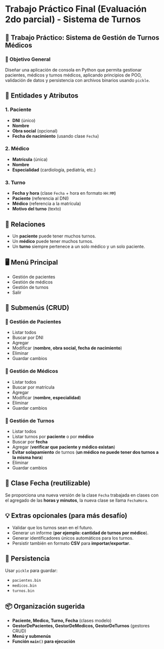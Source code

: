 # Trabajo Práctico Final (Evaluación 2do parcial) - Sistema de Turnos

## 🏥 Trabajo Práctico: Sistema de Gestión de Turnos Médicos

### 🎯 Objetivo General
Diseñar una aplicación de consola en Python que permita gestionar pacientes, médicos y turnos médicos, aplicando principios de POO, validación de datos y persistencia con archivos binarios usando `pickle`.

## 🧱 Entidades y Atributos
### 1. Paciente
- **DNI** (único)
- **Nombre**
- **Obra social** (opcional)
- **Fecha de nacimiento** (usando clase `Fecha`)

### 2. Médico
- **Matrícula** (única)
- **Nombre**
- **Especialidad** (cardiología, pediatría, etc.)

### 3. Turno
- **Fecha y hora** (clase `Fecha` + hora en formato `HH:MM`)
- **Paciente** (referencia al DNI)
- **Médico** (referencia a la matrícula)
- **Motivo del turno** (texto)

## 🔁 Relaciones
- Un **paciente** puede tener muchos turnos.
- Un **médico** puede tener muchos turnos.
- Un **turno** siempre pertenece a un solo médico y un solo paciente.

## 🖥 Menú Principal
- Gestión de pacientes
- Gestión de médicos
- Gestión de turnos
- Salir

## 📂 Submenús (CRUD)
### 📌 Gestión de Pacientes
- Listar todos
- Buscar por DNI
- Agregar
- Modificar (**nombre, obra social, fecha de nacimiento**)
- Eliminar
- Guardar cambios

### 📌 Gestión de Médicos
- Listar todos
- Buscar por matrícula
- Agregar
- Modificar (**nombre, especialidad**)
- Eliminar
- Guardar cambios

### 📌 Gestión de Turnos
- Listar todos
- Listar turnos por **paciente** o por **médico**
- Buscar por **fecha**
- Agregar (**verificar que paciente y médico existan**)
- **Evitar solapamiento** de turnos (**un médico no puede tener dos turnos a la misma hora**)
- Eliminar
- Guardar cambios

## 📅 Clase Fecha (reutilizable)
Se proporciona una nueva versión de la clase `Fecha` trabajada en clases con el agregado de las **horas y minutos**, la nueva clase se llama `FechaHora`.

## 💡 Extras opcionales (para más desafío)
- Validar que los turnos sean en el futuro.
- Generar un informe (**por ejemplo: cantidad de turnos por médico**).
- Generar identificadores únicos automáticos para los turnos.
- Persistir también en formato **CSV** para **importar/exportar**.

## 💾 Persistencia
Usar `pickle` para guardar:
- `pacientes.bin`
- `medicos.bin`
- `turnos.bin`

## 📦 Organización sugerida
- **Paciente, Medico, Turno, Fecha** (clases modelo)
- **GestorDePacientes, GestorDeMedicos, GestorDeTurnos** (gestores CRUD)
- **Menú y submenús**
- **Función `main()` para ejecución**